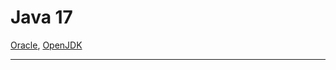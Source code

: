 # Java 17

[Oracle](https://www.oracle.com/java/technologies/javase/17-relnote-issues.html), [OpenJDK](https://openjdk.org/projects/jdk/17/)

<hr>

### 